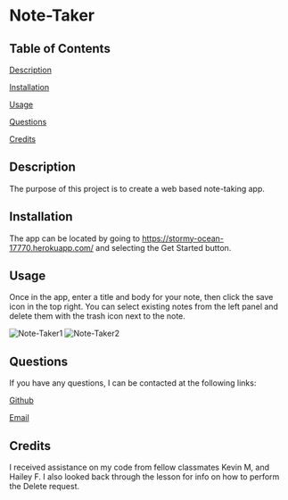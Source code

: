 # Note-Taker


  ## Table of Contents

  [Description](#description)

  [Installation](#installation)

  [Usage](#usage)

  [Questions](#questions)
  
  [Credits](#credits)

## Description

The purpose of this project is to create a web based note-taking app.

## Installation

The app can be located by going to https://stormy-ocean-17770.herokuapp.com/ and selecting the Get Started button.

## Usage

Once in the app, enter a title and body for your note, then click the save icon in the top right. You can select existing notes from the left panel and delete them with the trash icon next to the note.

![Note-Taker1](https://user-images.githubusercontent.com/121908566/231294312-06641af2-0457-4ecf-8411-c38b9cbb9fe9.PNG)
![Note-Taker2](https://user-images.githubusercontent.com/121908566/231294333-b3d6daa0-8584-4723-be5e-0fa858c1ed6e.PNG)

## Questions

If you have any questions, I can be contacted at the following links:

[Github](https://www.github.com/Cashew1337)

[Email](mailto:mr.matt.caschetto@gmail.com)

## Credits

I received assistance on my code from fellow classmates Kevin M, and Hailey F.
I also looked back through the lesson for info on how to perform the Delete request.
